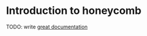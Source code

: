 # Introduction to honeycomb

TODO: write [great documentation](http://jacobian.org/writing/great-documentation/what-to-write/)
